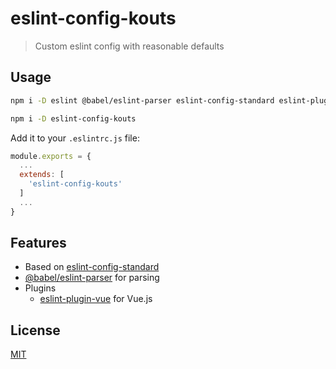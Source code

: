 # eslint-config-kouts

> Custom eslint config with reasonable defaults

## Usage

```bash
npm i -D eslint @babel/eslint-parser eslint-config-standard eslint-plugin-html eslint-plugin-import eslint-plugin-node eslint-plugin-promise@^4.3.1 eslint-plugin-vue
```

```bash
npm i -D eslint-config-kouts
```

Add it to your `.eslintrc.js` file:

```javascript
module.exports = {
  ...
  extends: [
    'eslint-config-kouts'
  ]
  ...
}
```

## Features

- Based on [eslint-config-standard](https://github.com/standard/eslint-config-standard)
- [@babel/eslint-parser](https://www.npmjs.com/package/@babel/eslint-parser) for parsing
- Plugins
  - [eslint-plugin-vue](https://github.com/vuejs/eslint-plugin-vue/) for Vue.js

## License

[MIT](http://opensource.org/licenses/MIT)
